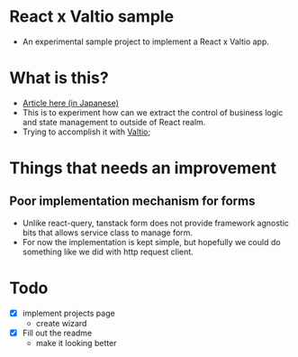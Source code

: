 # React x Valtio sample
- An experimental sample project to implement a React x Valtio app.

# What is this?
- [Article here (in Japanese)]()
- This is to experiment how can we extract the control of business logic and state management to outside of React realm.
- Trying to accomplish it with [Valtio](https://github.com/pmndrs/valtio);

# Things that needs an improvement
## Poor implementation mechanism for forms
- Unlike react-query, tanstack form does not provide framework agnostic bits that allows service class to manage form.
- For now the implementation is kept simple, but hopefully we could do something like we did with http request client.

# Todo
- [x] implement projects page
    - create wizard
- [x] Fill out the readme
    - make it looking better
